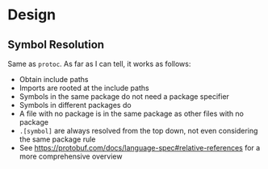 # Design

## Symbol Resolution

Same as `protoc`. As far as I can tell, it works as follows:
- Obtain include paths
- Imports are rooted at the include paths
- Symbols in the same package do not need a package specifier
- Symbols in different packages do
- A file with no package is in the same package as other files with no package
- `.[symbol]` are always resolved from the top down, not even considering the same package rule
- See https://protobuf.com/docs/language-spec#relative-references for a more comprehensive overview
